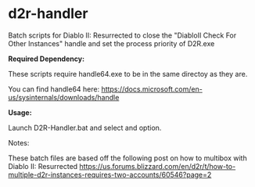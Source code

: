 # d2r-handler
Batch scripts for Diablo II: Resurrected  to close the "DiabloII Check For Other Instances" handle and set the process priority of D2R.exe

**Required Dependency:**

These scripts require handle64.exe to be in the same directoy as they are.

You can find handle64 here:
https://docs.microsoft.com/en-us/sysinternals/downloads/handle

**Usage:**

Launch D2R-Handler.bat and select and option.

Notes:

These batch files are based off the following post on how to multibox with Diablo II: Resurrected
https://us.forums.blizzard.com/en/d2r/t/how-to-multiple-d2r-instances-requires-two-accounts/60546?page=2
